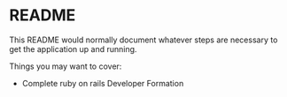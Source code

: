 # README

This README would normally document whatever steps are necessary to get the
application up and running.

Things you may want to cover:

* Complete ruby on rails Developer Formation
